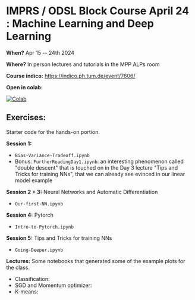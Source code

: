 # IMPRS / ODSL Block Course April 24 : Machine Learning and Deep Learning

**When?** Apr 15 -- 24th 2024

**Where?** In person lectures and tutorials in the MPP ALPs room

**Course indico:** https://indico.ph.tum.de/event/7606/


**Open in colab:**

[![Colab](https://colab.research.google.com/assets/colab-badge.svg)](https://colab.research.google.com/github/odsl-team/block-course-apr24-ML/blob/main/)


## Exercises: 

Starter code for the hands-on portion.

**Session 1:**
- `Bias-Variance-Tradeoff.ipynb`
- Bonus: `FurtherReadingDay1.ipynb`: an interesting phenomenon called "double descent" that is touched on in the Day 3 lecture "Tips and Tricks for training NNs", that we can already see evinced in our linear model example

**Session 2 + 3:** Neural Networks and Automatic Differentiation
- `Our-first-NN.ipynb`

**Session 4:** Pytorch
- `Intro-to-Pytorch.ipynb`

**Session 5:** Tips and Tricks for training NNs
- `Going-Deeper.ipynb`

**Lectures:** 
Some notebooks that generated some of the example plots for the class.

- Classification:
- SGD and Momentum optimizer:
- K-means:

